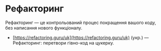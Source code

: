 # Рефакторинг

Рефакторинг — це контрольований процес покращення вашого коду, без написання нового функціоналу.

* [https://refactoring.guru/uk](https://refactoring.guru/uk) (укр.) — Рефакторинг: перетвори гівно-код на цукерку.
